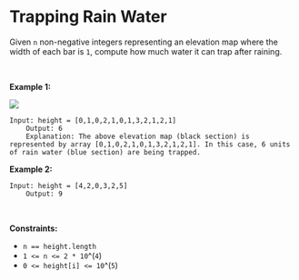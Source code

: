 # Trapping Rain Water


Given `n` non-negative integers representing an elevation map where the
width of each bar is `1`, compute how much water it can trap after
raining.

 

**Example 1:**

![](https://assets.leetcode.com/uploads/2018/10/22/rainwatertrap.png)

    Input: height = [0,1,0,2,1,0,1,3,2,1,2,1]
        Output: 6
        Explanation: The above elevation map (black section) is represented by array [0,1,0,2,1,0,1,3,2,1,2,1]. In this case, 6 units of rain water (blue section) are being trapped.
        

**Example 2:**

    Input: height = [4,2,0,3,2,5]
        Output: 9
        

 

**Constraints:**

- `n == height.length`
- `1 <= n <= 2 * 10`^(`4`)
- `0 <= height[i] <= 10`^(`5`)

